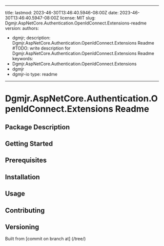 ---

title:
lastmod: 2023-46-30T13:46:40.5946-08:00Z
date: 2023-46-30T13:46:40.5947-08:00Z
license: MIT
slug: Dgmjr.AspNetCore.Authentication.OpenIdConnect.Extensions-readme
version:
authors:
- dgmjr;
description: Dgmjr.AspNetCore.Authentication.OpenIdConnect.Extensions Readme #TODO: write description for Dgmjr.AspNetCore.Authentication.OpenIdConnect.Extensions Readme
keywords:
- Dgmjr.AspNetCore.Authentication.OpenIdConnect.Extensions
- dgmjr
- dgmjr-io
type: readme
------------

# Dgmjr.AspNetCore.Authentication.OpenIdConnect.Extensions Readme

<!-- TODO: Write the contents of the Dgmjr.AspNetCore.Authentication.OpenIdConnect.Extensions Readme file -->

## Package Description

## Getting Started

## Prerequisites

## Installation

## Usage

## Contributing

## Versioning

Built from [commit  on branch  at]
(/tree/)
